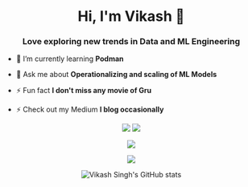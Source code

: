 <h1 align="center">Hi, I'm Vikash 👋</h1>
<h3 align="center">Love exploring new trends in Data and ML Engineering</h3>

- 🌱 I’m currently learning **Podman**
  
-  💬 Ask me about **Operationalizing and scaling of ML Models**
  
-   ⚡ Fun fact **I don't miss any movie of Gru**

- ⚡ Check out my Medium **I blog occasionally**

<div align="center">

![](https://img.shields.io/github/followers/penut85420?style=for-the-badge&logo=github)
![](https://img.shields.io/github/stars/penut85420?style=for-the-badge&logo=github)
  
![](https://img.shields.io/static/v1?label=Love&message=Coding&color=violet&style=for-the-badge&logo=visual-studio-code)
  
[![](https://img.shields.io/static/v1?label=My&message=Twitter&color=5DA9DD&style=flat-square&logo=twitter&logoColor=white)](https://twitter.com/imvikashsingh)
  
   ![Vikash Singh's GitHub stats](https://github-readme-stats.vercel.app/api?username=vikashs&show_icons=true&theme=algolia)

</div>
